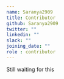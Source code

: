 ```yaml
---
name: Saranya2909
title: Contributor
github: Saranya2909
twitter: ""
linkedin: ""
slack: ""
joining_date: ""
role : contributor
---
```


Still waiting for this
